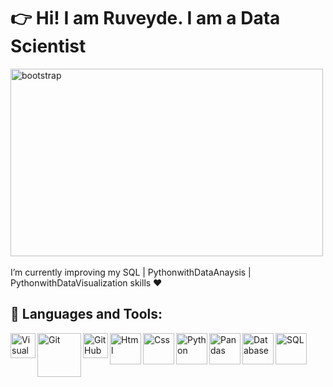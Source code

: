 # :point_right: Hi! I am Ruveyde. I am a Data Scientist

<img src="https://eu-images.contentstack.com/v3/assets/blt66983808af36a8ef/bltabdc820111460470/60e2e01eb35a4449286a0a8b/DataScientist-female-adobe-cp.jpg" alt="bootstrap" width="500" height="300"/> 
<br><br>
I’m currently improving my SQL | PythonwithDataAnaysis | PythonwithDataVisualization skills ❤️ 
<br>


## 🔧 Languages and Tools:
<img align="left" alt="Visual Studio Code" width="40px" src="https://img.icons8.com/fluency/344/visual-studio.png" />
<img align="left" alt="Git" width="70px" src="https://img.icons8.com/color/344/git.png" />
<img align="left" alt="GitHub" width="40px" src="https://img.icons8.com/3d-fluency/344/github.png" />
<img align="left" alt="Html" width="50px" src="https://img.icons8.com/color/48/000000/html-5--v2.png"/>
<img align="left" alt="Css" width="50px" src="https://img.icons8.com/color/48/000000/css3.png"/>
<img align="left" alt="Python" width="50px" src="https://img.icons8.com/color/344/python--v1.png" />
<img align="left" alt="Pandas" width="50px" src="https://img.icons8.com/color/344/pandas.png"/>
<img align="left" alt="Database" width="50px" src="https://img.icons8.com/office/344/database.png"/>
<img align="left" alt="SQL" width="50px" src="https://img.icons8.com/color/344/sql.png"/>
